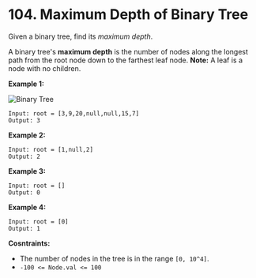 # 104. Maximum Depth of Binary Tree

Given a binary tree, find its *maximum depth*.

A binary tree's **maximum depth** is the number of nodes along the longest path from the root node down to the farthest leaf node.
**Note:** A leaf is a node with no children.

**Example 1:**

![Binary Tree](https://assets.leetcode.com/uploads/2020/11/26/tmp-tree.jpg)

```
Input: root = [3,9,20,null,null,15,7]
Output: 3
```

**Example 2:**

```
Input: root = [1,null,2]
Output: 2
```

**Example 3:**

```
Input: root = []
Output: 0
```

**Example 4:**

```
Input: root = [0]
Output: 1
```

**Cosntraints:**

* The number of nodes in the tree is in the range `[0, 10^4]`.
* `-100 <= Node.val <= 100`